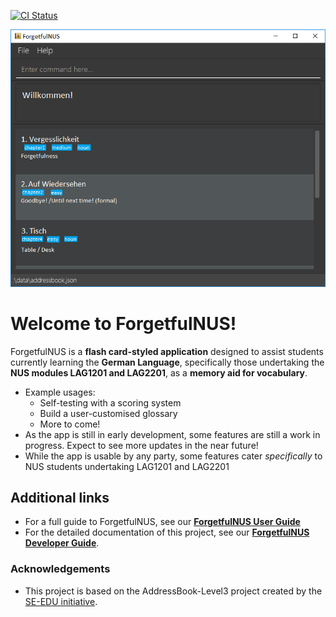 [![CI Status](https://github.com/se-edu/addressbook-level3/workflows/Java%20CI/badge.svg)](https://github.com/AY2021S1-CS2103T-W16-2/tp/actions)

![Ui](docs/images/Ui.png)

# Welcome to ForgetfulNUS!
  ForgetfulNUS is a **flash card-styled application** designed to assist students currently learning the **German Language**,
  specifically those undertaking the **NUS modules LAG1201 and LAG2201**, as a **memory aid for vocabulary**.
* Example usages:
  * Self-testing with a scoring system
  * Build a user-customised glossary
  * More to come!
* As the app is still in early development, some features are still a work in progress. Expect to see more updates in the near
    future!
* While the app is usable by any party, some features cater *specifically* to NUS students undertaking LAG1201 and LAG2201

## Additional links
* For a full guide to ForgetfulNUS, see our **[ForgetfulNUS User Guide](https://github.com/AY2021S1-CS2103T-W16-2/tp/blob/master/docs/UserGuide.md)**
* For the detailed documentation of this project, see our **[ForgetfulNUS Developer Guide](https://github.com/AY2021S1-CS2103T-W16-2/tp/blob/master/docs/DeveloperGuide.md)**.

### Acknowledgements
* This project is based on the AddressBook-Level3 project created by the [SE-EDU initiative](https://se-education.org).
